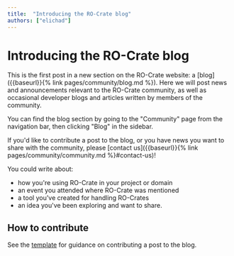 ```yaml
---
title:  "Introducing the RO-Crate blog"
authors: ["elichad"]
---
```


# Introducing the RO-Crate blog

This is the first post in a new section on the RO-Crate website: a [blog]({{baseurl}}{% link pages/community/blog.md %}). Here we will post news and announcements relevant to the RO-Crate community, as well as occasional developer blogs and articles written by members of the community. 

You can find the blog section by going to the "Community" page from the navigation bar, then clicking "Blog" in the sidebar.

If you'd like to contribute a post to the blog, or you have news you want to share with the community, please [contact us]({{baseurl}}{% link pages/community/community.md %}#contact-us)!

You could write about:
* how you're using RO-Crate in your project or domain
* an event you attended where RO-Crate was mentioned
* a tool you've created for handling RO-Crates
* an idea you've been exploring and want to share.

## How to contribute

See the [template](https://github.com/ResearchObject/ro-crate/blob/main/docs/_posts/.template.md) for guidance on contributing a post to the blog.
